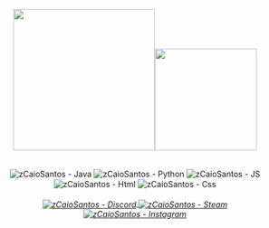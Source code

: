 <div style="display: inline_block" align="center">
  <p><img width="250" src="https://media.giphy.com/media/e2mgnBFRQVZinZusyS/giphy.gif?cid=790b7611019d6d9f549da654e5125439d027fc8881ce259b&rid=giphy.gif&ct=s"><img height="180em" src="https://github-readme-stats.vercel.app/api?username=zCaioSantos&show_icons=true&theme=dracula&include_all_commits=true"></p>
</div>

<br>
<div style="display: inline_block" align="center">
  <img align="center" alt="zCaioSantos - Java" src="https://img.shields.io/badge/Java-ED8B00?style=for-the-badge&logo=java&logoColor=white">
  <img align="center" alt="zCaioSantos - Python" src="https://img.shields.io/badge/Python-14354C?style=for-the-badge&logo=python&logoColor=white">
  <img align="center" alt="zCaioSantos - JS" src="https://img.shields.io/badge/JavaScript-323330?style=for-the-badge&logo=javascript&logoColor=F7DF1E">
  <img align="center" alt="zCaioSantos - Html" src="https://img.shields.io/badge/HTML5-E34F26?style=for-the-badge&logo=html5&logoColor=white">
  <img align="center" alt="zCaioSantos - Css" src="https://img.shields.io/badge/CSS3-1572B6?style=for-the-badge&logo=css3&logoColor=white">
</div>

<br>
<div style="display: inline_block" align="center">
  <em><a href="https://discord.gg/cWvUzdSaQz" target="_blank"><img align="center" alt="zCaioSantos - Discord" src="https://img.shields.io/badge/Discord-7289DA?style=for-the-badge&logo=discord&logoColor=white"></em>
  <em><a href="https://steamcommunity.com/profiles/76561199092272607/" target="_blank"><img align="center" alt="zCaioSantos - Steam" src="https://img.shields.io/badge/Steam-000000?style=for-the-badge&logo=steam&logoColor=white"></em>
  <em><a href="https://www.instagram.com/caiozf/" target="_blank"><img align="center" alt="zCaioSantos - Instagram" src="https://img.shields.io/badge/Instagram-E4405F?style=for-the-badge&logo=instagram&logoColor=white"></em>
</div>
    
 
    

     
